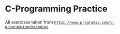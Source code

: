 # C-Programming Practice

All exercises taken from <code>https://www.programiz.com/c-programming/examples</code>
